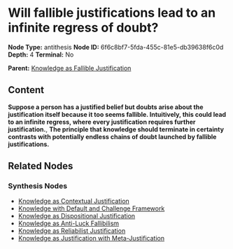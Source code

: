 # Will fallible justifications lead to an infinite regress of doubt?

**Node Type:** antithesis
**Node ID:** 6f6c8bf7-5fda-455c-81e5-db39638f6c0d
**Depth:** 4
**Terminal:** No

**Parent:** [Knowledge as Fallible Justification](knowledge-as-fallible-justification-synthesis-6512ed5b-3df0-4e76-97cf-4ac0a09a6999.md)

## Content

**Suppose a person has a justified belief but doubts arise about the justification itself because it too seems fallible. Intuitively, this could lead to an infinite regress, where every justification requires further justification.**, **The principle that knowledge should terminate in certainty contrasts with potentially endless chains of doubt launched by fallible justifications.**

## Related Nodes

### Synthesis Nodes

- [Knowledge as Contextual Justification](knowledge-as-contextual-justification-synthesis-aefc7921-b7eb-44a2-9276-3db5682e4e9e.md)
- [Knowledge with Default and Challenge Framework](knowledge-with-default-and-challenge-framework-synthesis-a0bc543d-947d-4136-b0c6-5501379c432e.md)
- [Knowledge as Dispositional Justification](knowledge-as-dispositional-justification-synthesis-f8746ad2-cca3-4560-b9d5-fd4efc6706d1.md)
- [Knowledge as Anti-Luck Fallibilism](knowledge-as-anti-luck-fallibilism-synthesis-d012a085-3ee2-43e7-a589-e763bc7c0a38.md)
- [Knowledge as Reliabilist Justification](knowledge-as-reliabilist-justification-synthesis-be9629c6-c4e0-42c3-8c65-c301ff9fff6f.md)
- [Knowledge as Justification with Meta-Justification](knowledge-as-justification-with-meta-justification-synthesis-63afdb2a-df14-4668-b85a-c85c816437bd.md)
